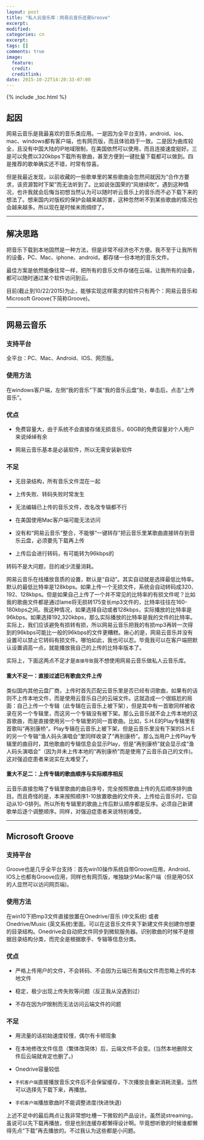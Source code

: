 ```yaml
---
layout: post
title: "私人云音乐库：网易云音乐还是Groove"
excerpt:
modified:
categories: cn
excerpt:
tags: []
comments: true
image:
  feature: 
  credit: 
  creditlink:
date: 2015-10-22T14:20:33-07:00
---
```


{% include _toc.html %}

## 起因

网易云音乐是我最喜欢的音乐类应用。一是因为全平台支持，android、ios、mac、windows都有客户端，也有网页版，而且体验趋于一致。二是因为曲库较全，且没有中国大陆的IP地域限制，在美国依然可以使用，而且连接速度挺好。三是可以免费以320kbps下载所有歌曲，甚至方便到一键批量下载都可以做到。四是推荐的歌单确实还不错，时常有惊喜。

但是我最近发现，以前收藏的一些歌单里的某些歌曲会忽然间就因为“合作方要求，该资源暂时下架”而无法听到了。比如说张国荣的“风继续吹”。遇到这种情况，也许我就会后悔当初想当然认为可以随时听云音乐上的音乐而不必下载下来的想法了。想来国内对版权的保护会越来越厉害，这种忽然听不到某些歌曲的情况也会越来越多。所以现在是时候未雨绸缪了。

---

## 解决思路

把音乐下载到本地固然是一种方法，但是非常不经济也不方便。我不至于让我所有的设备，PC、Mac、iphone、android，都存储一份本地的音乐文件。

最佳方案是依然能像往常一样，把所有的音乐文件存储在云端，让我所有的设备，都可以随时通过某个软件访问到云。

目前(截止到10/22/2015)为止，能够实现这样需求的软件只有两个：网易云音乐和Microsoft Groove(下简称Groove)。

---

## 网易云音乐

### 支持平台

全平台：PC、Mac、Android、IOS、网页版。

### 使用方法

在windows客户端，左侧“我的音乐”下属“我的音乐云盘”处，单击后，点击“上传音乐”。

### 优点

* 免费容量大，由于系统不会直接存储无损音乐，60GB的免费容量对个人用户来说绰绰有余

* 网易云音乐基本是必装软件，所以无需安装新软件

### 不足

* 无目录结构，所有音乐文件混在一起

* 上传失败、转码失败时常发生

* 无法编辑已上传的音乐文件，改名改专辑都不行

* 在美国使用Mac客户端可能无法访问

* 没有和“网易云音乐”整合，不能够“一键转存”把云音乐里某歌曲直接转存到音乐云盘，必须要先下载再上传

* 上传后会进行转码，有可能转为96kbps的

转码不是大问题，目的减少流量消耗。

网易云音乐在线播放音质的设置，默认是“自动”。其实自动就是选择最低比特率。默认的最低比特率是128kbps。如果上传一个无损文件，系统会自动转码成320、192、128kbps。但是如果自己上传了一个并不常见的比特率的有损文件呢？比如我的歌曲文件都是通过lame将无损转175变长mp3文件的，比特率往往在160-180kbps之间。我这种情况，如果选择自动或者128kbps，实际播放的比特率是96kbps。如果选择192,320kbps，那么实际播放的比特率是我的文件的比特率。实际上，我们应该避免有损转有损，所以网易云音乐把我的有损mp3再转一次得到的96kbps可能比一般的96kbps的文件更糟糕。揪心的是，网易云音乐并没有设置可以禁止它转码有损文件。哪怕如此，我也可以忍。毕竟我可以在客户端把默认设置调高一点，就能播放我自己的上传的比特率版本了。

实际上，下面这两点不足才是`直接导致`我不想使用网易云音乐做私人云音乐库。

#### 重大不足一：直接过滤已有歌曲文件上传

类似国内其他云盘厂商，上传时首先匹配云音乐里是否已经有词歌曲，如果有的话则不上传本地文件，而是使用云音乐自己的云端文件。这就造成一个很尴尬的局面：自己上传一个专辑（此专辑在云音乐上被下架），但是其中有一首歌同样被收录在另一个专辑里，而这另一个专辑没有被下架。那么云音乐就不会上传本地的这首歌曲，而是直接使用另一个专辑里的同一首歌曲。比如，S.H.E的Play专辑里有首歌叫“再别康桥”。Play专辑在云音乐上被下架，但是云音乐里没有下架的S.H.E的另一个专辑“渔人码头演唱会”里同样收录了“再别康桥”。那么当用户上传Play专辑里的曲目时，其他歌曲的专辑信息会显示Play，但是“再别康桥”就会显示成“渔人码头演唱会”（因为并未上传本地的“再别康桥”而是使用了云音乐自己的文件)。这对强迫症患者来说实在太难受了。

#### 重大不足二：上传专辑的歌曲顺序与实际顺序相反

云音乐直接忽略了专辑里歌曲的曲目序号，完全按照歌曲上传的先后顺序排列曲目。而且奇怪的是，本来按照顺序1-10放置歌曲的文件夹，上传给云音乐时，它自动从10-0排列。所以所有专辑里的歌曲上传后默认顺序都是反序。必须自己新建歌单后逐个调整顺序。同样，对强迫症患者来说特别难受。

---

## Microsoft Groove

### 支持平台

Groove也是几乎全平台支持：首先win10操作系统自带Groove应用，Android、IOS上也都有Groove应用，同样也有网页版，唯独缺少Mac客户端（但是用OSX的人显然可以访问网页端)。

### 使用方法

在win10下把mp3文件直接放置在Onedrive/音乐 (中文系统) 或者 Onedrive/Music (英文系统)里面。可以在这音乐文件夹下新建文件夹创建你想要的目录结构。Onedrive会自动把文件同步到微软服务器。识别歌曲的时候不是根据目录结构分类，而完全是根据歌手、专辑等信息分类。

### 优点

* 严格上传用户的文件，不会转码、不会因为云端已有类似文件而忽略上传的本地文件

* 稳定，极少出现上传失败等问题（反正我从没遇到过）

* 不存在因为IP限制而无法访问云端文件的问题

### 不足

* 用流量的话初始速度较慢，偶尔有卡顿现象

* 在本地修改文件信息（繁体改简体）后，云端文件不会变。(当然本地删除文件后云端就肯定也删了。)

* Onedrive容量较低

* `手机客户端`直接播放音乐文件后不会保留缓存，下次播放会重新消耗流量。当然可以选择先下载下来，再播放。

* `手机客户端`播放歌曲时不能调整进度(快进快退)

上述不足中的最后两点让我非常想吐槽一下微软的产品设计。虽然说streaming，虽说可以先下载再播放，但是也别连缓存都懒得设计啊。毕竟想听歌的时候谁都懒得先点“下载”再去播放的。不过我认为这些都是小问题。

